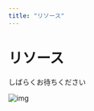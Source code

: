 ```yaml
---
title: "リソース"
---
```


# リソース

しばらくお待ちください


![img](https://2.bp.blogspot.com/-pHBaFanQWHs/U3gmyLzb5NI/AAAAAAAAgn4/s2ZZ8YzqU3k/s800/job_sakka.png)